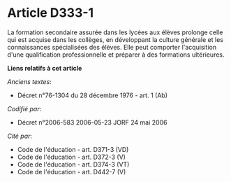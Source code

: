 # Article D333-1

La formation secondaire assurée dans les lycées aux élèves prolonge celle qui est acquise dans les collèges, en développant
la culture générale et les connaissances spécialisées des élèves. Elle peut comporter l'acquisition d'une qualification
professionnelle et préparer à des formations ultérieures.

**Liens relatifs à cet article**

_Anciens textes_:

  - Décret n°76-1304 du 28 décembre 1976 - art. 1 (Ab)

_Codifié par_:

  - Décret n°2006-583 2006-05-23 JORF 24 mai 2006

_Cité par_:

  - Code de l'éducation - art. D371-3 (VD)
  - Code de l'éducation - art. D372-3 (V)
  - Code de l'éducation - art. D374-3 (VT)
  - Code de l'éducation - art. D442-7 (V)
